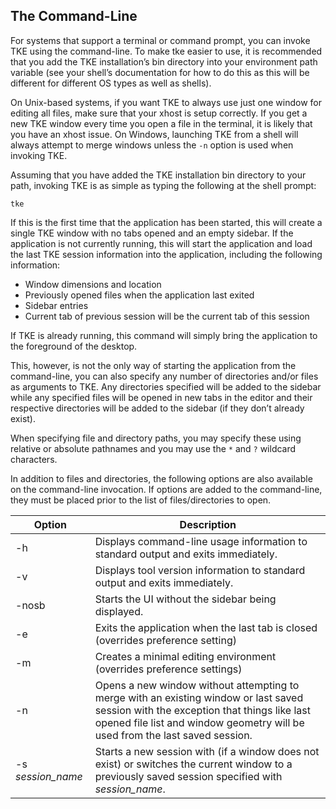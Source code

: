 ## The Command-Line

For systems that support a terminal or command prompt, you can invoke TKE using the command-line.  To make tke easier to use, it is recommended that you add the TKE installation’s bin directory into your environment path variable (see your shell’s documentation for how to do this as this will be different for different OS types as well as shells).

On Unix-based systems, if you want TKE to always use just one window for editing all files, make sure that your xhost is setup correctly.  If you get a new TKE window every time you open a file in the terminal, it is likely that you have an xhost issue.  On Windows, launching TKE from a shell will always attempt to merge windows unless the `-n` option is used when invoking TKE.

Assuming that you have added the TKE installation bin directory to your path, invoking TKE is as simple as typing the following at the shell prompt:

`tke`

If this is the first time that the application has been started, this will create a single TKE window with no tabs opened and an empty sidebar.  If the application is not currently running, this will start the application and load the last TKE session information into the application, including the following information:

- Window dimensions and location
- Previously opened files when the application last exited
- Sidebar entries
- Current tab of previous session will be the current tab of this session

If TKE is already running, this command will simply bring the application to the foreground of the desktop.

This, however, is not the only way of starting the application from the command-line, you can also specify any number of directories and/or files as arguments to TKE.  Any directories specified will be added to the sidebar while any specified files will be opened in new tabs in the editor and their respective directories will be added to the sidebar (if they don’t already exist).

When specifying file and directory paths, you may specify these using relative or absolute pathnames and you may use the `*` and `?` wildcard characters.

In addition to files and directories, the following options are also available on the command-line invocation.  If options are added to the command-line, they must be placed prior to the list of files/directories to open.

| Option | Description |
| - | - |
| -h | Displays command-line usage information to standard output and exits immediately. |
| -v | Displays tool version information to standard output and exits immediately. |
| -nosb | Starts the UI without the sidebar being displayed. |
| -e | Exits the application when the last tab is closed (overrides preference setting) |
| -m | Creates a minimal editing environment (overrides preference settings) |
| -n | Opens a new window without attempting to merge with an existing window or last saved session with the exception that things like last opened file list and window geometry will be used from the last saved session. |
| -s _session\_name_ | Starts a new session with (if a window does not exist) or switches the current window to a previously saved session specified with _session\_name_. |




